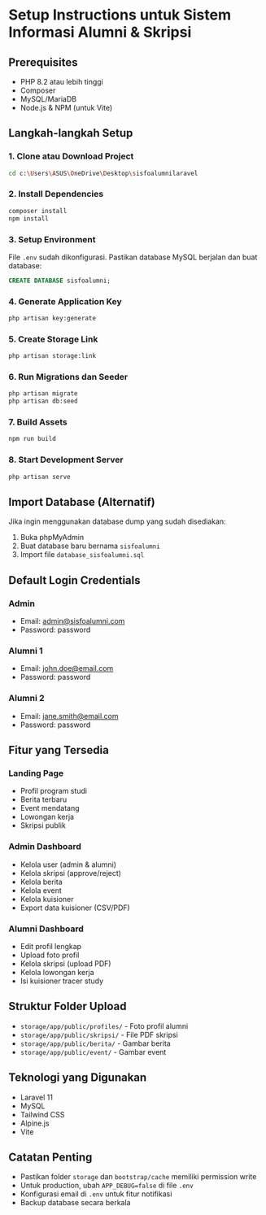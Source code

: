 # Setup Instructions untuk Sistem Informasi Alumni & Skripsi

## Prerequisites
- PHP 8.2 atau lebih tinggi
- Composer
- MySQL/MariaDB
- Node.js & NPM (untuk Vite)

## Langkah-langkah Setup

### 1. Clone atau Download Project
```bash
cd c:\Users\ASUS\OneDrive\Desktop\sisfoalumnilaravel
```

### 2. Install Dependencies
```bash
composer install
npm install
```

### 3. Setup Environment
File `.env` sudah dikonfigurasi. Pastikan database MySQL berjalan dan buat database:
```sql
CREATE DATABASE sisfoalumni;
```

### 4. Generate Application Key
```bash
php artisan key:generate
```

### 5. Create Storage Link
```bash
php artisan storage:link
```

### 6. Run Migrations dan Seeder
```bash
php artisan migrate
php artisan db:seed
```

### 7. Build Assets
```bash
npm run build
```

### 8. Start Development Server
```bash
php artisan serve
```

## Import Database (Alternatif)
Jika ingin menggunakan database dump yang sudah disediakan:
1. Buka phpMyAdmin
2. Buat database baru bernama `sisfoalumni`
3. Import file `database_sisfoalumni.sql`

## Default Login Credentials

### Admin
- Email: admin@sisfoalumni.com
- Password: password

### Alumni 1
- Email: john.doe@email.com
- Password: password

### Alumni 2
- Email: jane.smith@email.com
- Password: password

## Fitur yang Tersedia

### Landing Page
- Profil program studi
- Berita terbaru
- Event mendatang
- Lowongan kerja
- Skripsi publik

### Admin Dashboard
- Kelola user (admin & alumni)
- Kelola skripsi (approve/reject)
- Kelola berita
- Kelola event
- Kelola kuisioner
- Export data kuisioner (CSV/PDF)

### Alumni Dashboard
- Edit profil lengkap
- Upload foto profil
- Kelola skripsi (upload PDF)
- Kelola lowongan kerja
- Isi kuisioner tracer study

## Struktur Folder Upload
- `storage/app/public/profiles/` - Foto profil alumni
- `storage/app/public/skripsi/` - File PDF skripsi
- `storage/app/public/berita/` - Gambar berita
- `storage/app/public/event/` - Gambar event

## Teknologi yang Digunakan
- Laravel 11
- MySQL
- Tailwind CSS
- Alpine.js
- Vite

## Catatan Penting
- Pastikan folder `storage` dan `bootstrap/cache` memiliki permission write
- Untuk production, ubah `APP_DEBUG=false` di file `.env`
- Konfigurasi email di `.env` untuk fitur notifikasi
- Backup database secara berkala
